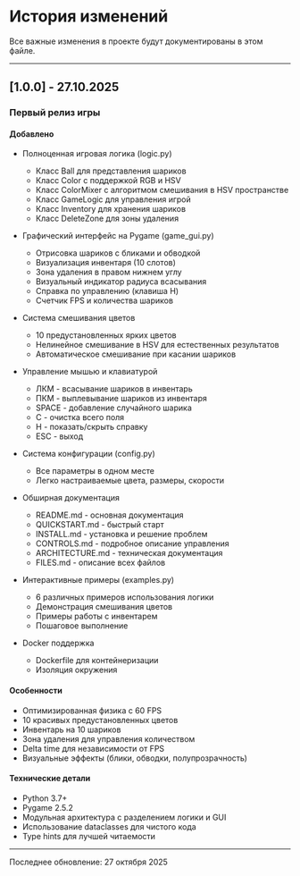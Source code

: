 # История изменений

Все важные изменения в проекте будут документированы в этом файле.

---

## [1.0.0] - 27.10.2025

### Первый релиз игры

#### Добавлено
- Полноценная игровая логика (logic.py)
  - Класс Ball для представления шариков
  - Класс Color с поддержкой RGB и HSV
  - Класс ColorMixer с алгоритмом смешивания в HSV пространстве
  - Класс GameLogic для управления игрой
  - Класс Inventory для хранения шариков
  - Класс DeleteZone для зоны удаления

- Графический интерфейс на Pygame (game_gui.py)
  - Отрисовка шариков с бликами и обводкой
  - Визуализация инвентаря (10 слотов)
  - Зона удаления в правом нижнем углу
  - Визуальный индикатор радиуса всасывания
  - Справка по управлению (клавиша H)
  - Счетчик FPS и количества шариков

- Система смешивания цветов
  - 10 предустановленных ярких цветов
  - Нелинейное смешивание в HSV для естественных результатов
  - Автоматическое смешивание при касании шариков

- Управление мышью и клавиатурой
  - ЛКМ - всасывание шариков в инвентарь
  - ПКМ - выплевывание шариков из инвентаря
  - SPACE - добавление случайного шарика
  - C - очистка всего поля
  - H - показать/скрыть справку
  - ESC - выход

- Система конфигурации (config.py)
  - Все параметры в одном месте
  - Легко настраиваемые цвета, размеры, скорости

- Обширная документация
  - README.md - основная документация
  - QUICKSTART.md - быстрый старт
  - INSTALL.md - установка и решение проблем
  - CONTROLS.md - подробное описание управления
  - ARCHITECTURE.md - техническая документация
  - FILES.md - описание всех файлов

- Интерактивные примеры (examples.py)
  - 6 различных примеров использования логики
  - Демонстрация смешивания цветов
  - Примеры работы с инвентарем
  - Пошаговое выполнение

- Docker поддержка
  - Dockerfile для контейнеризации
  - Изоляция окружения

#### Особенности
- Оптимизированная физика с 60 FPS
- 10 красивых предустановленных цветов
- Инвентарь на 10 шариков
- Зона удаления для управления количеством
- Delta time для независимости от FPS
- Визуальные эффекты (блики, обводки, полупрозрачность)

#### Технические детали
- Python 3.7+
- Pygame 2.5.2
- Модульная архитектура с разделением логики и GUI
- Использование dataclasses для чистого кода
- Type hints для лучшей читаемости

---

Последнее обновление: 27 октября 2025


